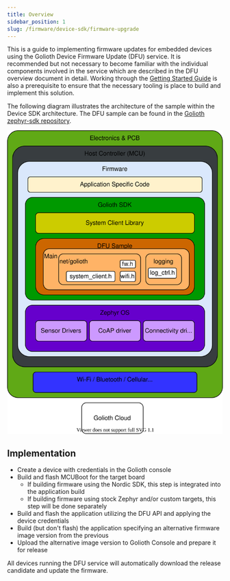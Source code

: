 ```yaml
---
title: Overview
sidebar_position: 1
slug: /firmware/device-sdk/firmware-upgrade
---
```


This is a guide to implementing firmware updates for embedded devices using the Golioth Device Firmware Update (DFU) service. It is recommended but not necessary to become familiar with the individual components involved in the service which are described in the DFU overview document in detail. Working through the [Getting Started Guide](https://docs.golioth.io/getting-started) is also a prerequisite to ensure that the necessary tooling is place to build and implement this solution.

The following diagram illustrates the architecture of the sample within the Device SDK architecture. The DFU sample can be found in the [Golioth zephyr-sdk repository](https://github.com/golioth/zephyr-sdk/tree/main/samples/dfu).

![Console](../assets/dfu-svg-a4.svg)

## Implementation

* Create a device with credentials in the Golioth console
* Build and flash MCUBoot for the target board
  * If building firmware using the Nordic SDK, this step is integrated into the application build
  * If building firmware using stock Zephyr and/or custom targets, this step will be done separately
* Build and flash the application utilizing the DFU API and applying the device credentials
* Build (but don't flash) the application specifying an alternative firmware image version from the previous
* Upload the alternative image version to Golioth Console and prepare it for release
  
All devices running the DFU service will automatically download the release candidate and update the firmware.

[//]: # (Go into detail regarding use of the API in a modular fashion. Detail the process of adding the DFU components to a standard )
[//]: # (sample application like Blinky to encourage the distinguishing of the API from the DFU sample.  Provide some insight into)   
[//]: # (the system_client.c functions that enable the DFU service.)


